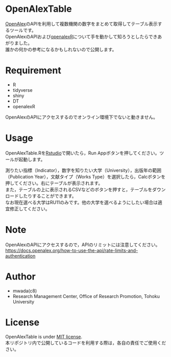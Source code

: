 # OpenAlexTable

[OpenAlex](https://openalex.org/)のAPIを利用して複数機関の数字をまとめて取得してテーブル表示するツールです。  
OpenAlexのAPIおよび[openalexR](https://docs.ropensci.org/openalexR/)について手を動かして知ろうとしたらできあがりました。  
誰かの何かの参考になるかもしれないので公開します。  

# Requirement

- R
- tidyverse
- shiny
- DT
- openalexR

OpenAlexのAPIにアクセスするのでオンライン環境下でないと動きません。

# Usage

OpenAlexTable.Rを[Rstudio](https://posit.co/products/open-source/rstudio/)で開いたら，Run Appボタンを押してください。ツールが起動します。

測りたい指標（Indicator），数字を知りたい大学（University），出版年の範囲（Publication Year），文献タイプ（Works Type）を選択したら，Calcボタンを押してください。右にテーブルが表示されます。  
また，テーブルの上に表示されるCSVなどのボタンを押すと，テーブルをダウンロードしたりすることができます。  
なお現在選べる大学はRU11のみです。他の大学を選べるようにしたい場合は適宜修正してください。


# Note

OpenAlexのAPIにアクセスするので，APIのリミットには注意してください。
https://docs.openalex.org/how-to-use-the-api/rate-limits-and-authentication

# Author

* mwada(c8)
* Research Management Center, Office of Research Promotion, Tohoku University

# License

OpenAlexTable is under [MIT license](https://en.wikipedia.org/wiki/MIT_License).  
本リポジトリ内で公開しているコードを利用する際は，各自の責任でご使用ください。
